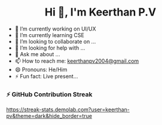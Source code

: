 <h1 align='center'>Hi 👋, I'm <strong>Keerthan P.V</strong></h1>

- 🔭 I’m currently working on UI/UX
- 🌱 I’m currently learning CSE
- 👯 I’m looking to collaborate on ...
- 🤔 I’m looking for help with ...
- 💬 Ask me about ...
- 📫 How to reach me: keerthanpv2004@gmail.com
- 😄 Pronouns: He/Him
- ⚡ Fun fact: Live present...
### ⚡ GitHub Contribution Streak
https://streak-stats.demolab.com?user=keerthan-pv&theme=dark&hide_border=true
